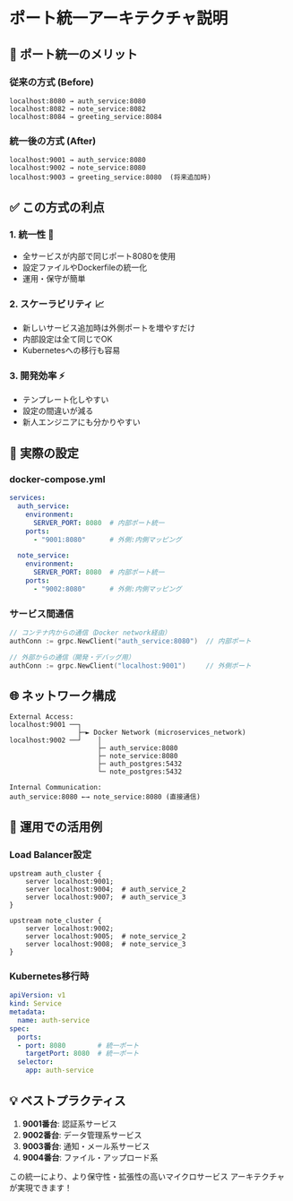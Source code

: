# ポート統一アーキテクチャ説明

## 🎯 ポート統一のメリット

### 従来の方式 (Before)
```
localhost:8080 → auth_service:8080
localhost:8082 → note_service:8082
localhost:8084 → greeting_service:8084
```

### 統一後の方式 (After)
```
localhost:9001 → auth_service:8080
localhost:9002 → note_service:8080
localhost:9003 → greeting_service:8080  (将来追加時)
```

## ✅ この方式の利点

### 1. **統一性** 🎨
- 全サービスが内部で同じポート8080を使用
- 設定ファイルやDockerfileの統一化
- 運用・保守が簡単

### 2. **スケーラビリティ** 📈
- 新しいサービス追加時は外側ポートを増やすだけ
- 内部設定は全て同じでOK
- Kubernetesへの移行も容易

### 3. **開発効率** ⚡
- テンプレート化しやすい
- 設定の間違いが減る
- 新人エンジニアにも分かりやすい

## 🔧 実際の設定

### docker-compose.yml
```yaml
services:
  auth_service:
    environment:
      SERVER_PORT: 8080  # 内部ポート統一
    ports:
      - "9001:8080"      # 外側:内側マッピング

  note_service:
    environment:
      SERVER_PORT: 8080  # 内部ポート統一
    ports:
      - "9002:8080"      # 外側:内側マッピング
```

### サービス間通信
```go
// コンテナ内からの通信（Docker network経由）
authConn := grpc.NewClient("auth_service:8080")  // 内部ポート

// 外部からの通信（開発・デバッグ用）
authConn := grpc.NewClient("localhost:9001")     // 外側ポート
```

## 🌐 ネットワーク構成

```
External Access:
localhost:9001 ──┐
                 ├─► Docker Network (microservices_network)
localhost:9002 ──┘    │
                      ├─ auth_service:8080
                      ├─ note_service:8080
                      ├─ auth_postgres:5432
                      └─ note_postgres:5432

Internal Communication:
auth_service:8080 ←→ note_service:8080 (直接通信)
```

## 🚀 運用での活用例

### Load Balancer設定
```nginx
upstream auth_cluster {
    server localhost:9001;
    server localhost:9004;  # auth_service_2
    server localhost:9007;  # auth_service_3
}

upstream note_cluster {
    server localhost:9002;
    server localhost:9005;  # note_service_2
    server localhost:9008;  # note_service_3
}
```

### Kubernetes移行時
```yaml
apiVersion: v1
kind: Service
metadata:
  name: auth-service
spec:
  ports:
  - port: 8080        # 統一ポート
    targetPort: 8080  # 統一ポート
  selector:
    app: auth-service
```

## 💡 ベストプラクティス

1. **9001番台**: 認証系サービス
2. **9002番台**: データ管理系サービス
3. **9003番台**: 通知・メール系サービス
4. **9004番台**: ファイル・アップロード系

この統一により、より保守性・拡張性の高いマイクロサービス アーキテクチャが実現できます！
